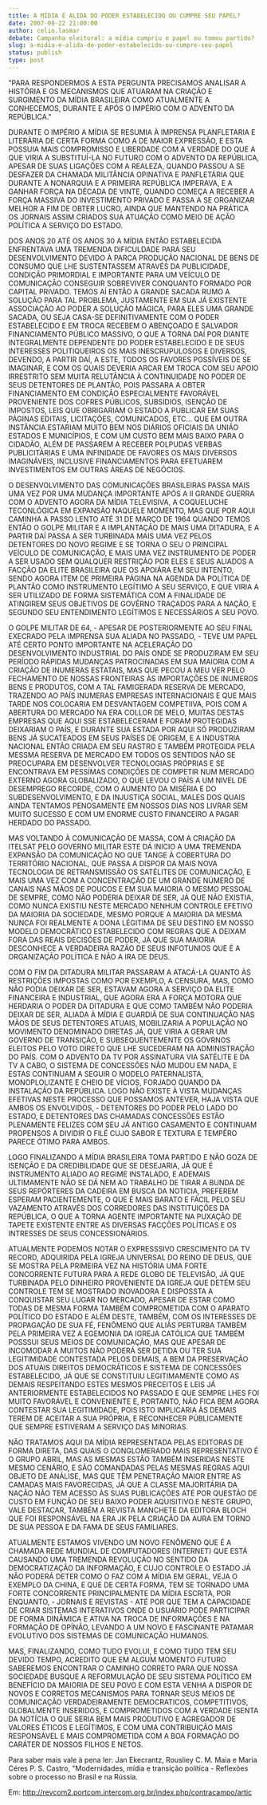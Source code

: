 ```yaml
---
title: A MÍDIA É ALIDA DO PODER ESTABELECIDO OU CUMPRE SEU PAPEL?
date: 2007-08-22 21:00:00
author: celio.lasmar
debate: Campanha eleitoral: a mídia cumpriu o papel ou tomou partido?
slug: a-midia-e-alida-do-poder-estabelecido-ou-cumpre-seu-papel
status: publish 
type: post
---
```


"PARA RESPONDERMOS A ESTA PERGUNTA PRECISAMOS ANALISAR A HISTÓRIA E OS MECANISMOS QUE ATUARAM NA CRIAÇÃO E SURGIMENTO DA MÍDIA BRASILEIRA COMO ATUALMENTE A CONHECEMOS, DURANTE E APÓS O IMPÉRIO COM O ADVENTO DA REPÚBLICA."  

DURANTE O IMPÉRIO A MÍDIA SE RESUMIA À IMPRENSA PLANFLETARIA E LITERÁRIA DE CERTA FORMA COMO A DE MAIOR EXPRESSÃO, E ESTA POSSUIA MAIS COMPROMISSO E LIBERDADE COM A VERDADE DO QUE A QUE VIRIA A SUBSTITUÍ-LA NO FUTURO COM O ADVENTO DA REPÚBLICA, APESAR DE SUAS LIGAÇÕES COM A REALEZA, QUANDO PASSOU A SE DESFAZER DA CHAMADA MILITÂNCIA OPINATIVA E PANFLETÁRIA QUE DURANTE A NONARQUIA E A PRIMEIRA REPÚBLICA IMPERAVA, E A GANHAR FORÇA NA DÉCADA DE VINTE, QUANDO COMEÇA A RECEBER A FORÇA MASSIVA DO INVESTIMENTO PRIVADO E PASSA A SE ORGANIZAR MELHOR A FIM DE OBTER LUCRO, AINDA QUE MANTENDO NA PRÁTICA OS JORNAIS ASSIM CRIADOS SUA ATUAÇÃO COMO MEIO DE AÇÃO POLÍTICA A SERVIÇO DO ESTADO.  

DOS ANOS 20 ATÉ OS ANOS 30 A MÍDIA ENTÃO ESTABELECIDA ENFRENTAVA UMA TREMENDA DIFICULDADE PARA SEU DESENVOLVIMENTO DEVIDO À PARCA PRODUÇÃO NACIONAL DE BENS DE CONSUMO QUE LHE SUSTENTASSEM ATRAVÉS DA PUBLICIDADE, CONDIÇÃO PRIMORDIAL E IMPORTANTE PARA UM VEÍCULO DE COMUNICAÇÃO CONSEGUIR SOBREVIVER CONQUANTO FORMADO POR CAPITAL PRIVADO. TEMOS AÍ ENTÃO A GRANDE SACADA RUMO A SOLUÇÃO PARA TAL PROBLEMA, JUSTAMENTE EM SUA JÁ EXISTENTE ASSOCIAÇÃO AO PODER A SOLUÇÃO MÁGICA, PARA ELES UMA GRANDE SACADA, OU SEJA CASA-SE DEFINITIVAMENTE COM O PODER ESTABELECIDO E EM TROCA RECEBEM O ABENÇOADO E SALVADOR FINANCIAMENTO PÚBLICO MASSIVO, O QUE A TORNA DAÍ POR DIANTE INTEGRALMENTE DEPENDENTE DO PODER ESTABELECIDO E DE SEUS INTERESSES POLITIQUEIROS OS MAIS INESCRUPULOSOS E DIVERSOS, DEVENDO, A PARTIR DAÍ, A ESTE, TODOS OS FAVORES POSSÍVEIS DE SE IMAGINAR, E COM OS QUAIS DEVERIA ARCAR EM TROCA COM SEU APOIO IRRESTRITO SEM MUITA RELUTÂNCIA À CONTINUIDADE NO PODER DE SEUS DETENTORES DE PLANTÃO, POIS PASSARA A OBTER FINANCIAMENTO EM CONDIÇÃO ESPECIALMENTE FAVORÁVEL PROVENIENTE DOS COFRES PÚBLICOS, SUBSIDIOS, ISENÇÃO DE IMPOSTOS, LEIS QUE OBRIGARIAM O ESTADO A PUBLICAR EM SUAS PÁGINAS EDITAIS, LICITAÇÕES, COMUNICADOS, ETC... QUE EM OUTRA INSTÂNCIA ESTARIAM MUITO BEM NOS DIÁRIOS OFICIAIS DA UNIÃO ESTADOS E MUNICÍPIOS, E COM UM CUSTO BEM MAIS BAIXO PARA O CIDADÃO, ALÉM DE PASSAREM A RECEBER POLPUDAS VERBAS PUBLICITÁRIAS E UMA INFINIDADE DE FAVORES OS MAIS DIVERSOS IMAGINÁVEIS, INCLUSIVE FINANCIAMENTOS PARA EFETUAREM INVESTIMENTOS EM OUTRAS ÁREAS DE NEGÓCIOS.  

O DESENVOLVIMENTO DAS COMUNICAÇÕES BRASILEIRAS PASSA MAIS UMA VEZ POR UMA MUDANÇA IMPORTANTE APÓS A II GRANDE GUERRA COM O ADVENTO AGORA DA MÍDIA TELEVISIVA, A COQUELUCHE TECONLÓGICA EM EXPANSÃO NAQUELE MOMENTO, MAS QUE POR AQUI CAMINHA A PASSO LENTO ATÉ 31 DE MARÇO DE 1964 QUANDO TEMOS ENTÃO O GOLPE MILITAR E A IMPLANTAÇÃO DE MAIS UMA DITADURA, E A PARTIR DAÍ PASSA A SER TURBINADA MAIS UMA VEZ PELOS DETENTORES DO NOVO REGIME E SE TORNA O SEU O PRINCIPAL VEÍCULO DE COMUNICAÇÃO, E MAIS UMA VEZ INSTRUMENTO DE PODER A SER USADO SEM QUALQUER RESTRIÇÃO POR ELES E SEUS ALIADOS A FACÇÃO DA ELITE BRASILEIRA QUE OS APOIÁRA EM SEU INTENTO, SENDO AGORA ITEM DE PRIMEIRA PÁGINA NA AGENDA DA POLÍTICA DE PLANTÃO COMO INSTRUMENTO LEGÍTIMO A SEU SERVIÇO, E QUE VIRIA A SER UTILIZADO DE FORMA SISTEMÁTICA COM A FINALIDADE DE ATINGIREM SEUS OBJETIVOS DE GOVÊRNO TRAÇADOS PARA A NAÇÃO, E SEGUNDO SEU ENTENDIMENTO LEGÍTIMOS E NECESSÁRIOS A SEU POVO.  

O GOLPE MILITAR DE 64, - APESAR DE POSTERIORMENTE AO SEU FINAL EXECRADO PELA IMPRENSA SUA ALIADA NO PASSADO, - TEVE UM PAPEL ATÉ CERTO PONTO IMPORTANTE NA ACELERAÇÃO DO DESENVOLVIMENTO INDUSTRIAL DO PAÍS ONDE SE PRODUZIRAM EM SEU PERÍODO RÁPIDAS MUDANÇAS PATROCINADAS EM SUA MAIORIA COM A CRIAÇÃO DE INUMERAS ESTATAIS, MAS QUE PECOU A MEU VER PELO FECHAMENTO DE NOSSAS FRONTEIRAS ÀS IMPORTAÇÕES DE INUMEROS BENS E PRODUTOS, COM A TAL FAMIGERADA RESERVA DE MERCADO, TRAZENDO AO PAÍS INUMERAS EMPRESAS INTERNACIONAIS E QUE MAIS TARDE NOS COLOCARIA EM DESVANTAGEM COMPETIIVA, POIS COM A ABERTURA DO MERCADO NA ERA COLLOR DE MELO, MUITAS DESTAS EMPRESAS QUE AQUI SSE ESTABELECERAM E FORAM PROTEGIDAS DEIXARIAM O PAÍS, E DURANTE SUA ESTADA POR AQUI SÓ PRODUZIRAM BENS JÁ SUCATEADOS EM SEUS PAÍSES DE ORIGEM, E A INDUSTRIA NACIONAL ENTÃO CRIADA EM SEU RASTRO E TAMBÉM PROTEGIDA PELA MESSMA RESERVA DE MERCADO EM TODOS OS SENTIDOS NÃO SE PREOCUPARA EM DESENVOLVER TECNOLOGIAS PRÓPRIAS E SE ENCONTRAVA EM PESSÍMAS CONDIÇÕES DE COMPETIR NUM MERCADO EXTERNO AGORA GLOBALIZADO, O QUE LEVOU O PAÍS A UM NIVEL DE DESEMPREGO RECORDE, COM O AUMENTO DA MISÉRIA E DO SUBDESENVOLVIMENTO, E DA INJUSTIÇA SOCIAL, MALES DOS QUAIS AINDA TENTAMOS PENOSAMENTE EM NOSSOS DIAS NOS LIVRAR SEM MUITO SUCESSO E COM UM ENORME CUSTO FINANCEIRO A PAGAR HERDADO DO PASSADO.  

MAS VOLTANDO À COMUNICAÇÃO DE MASSA, COM A CRIAÇÃO DA ITELSAT PELO GOVERNO MILITAR ESTE DÁ INICIO A UMA TREMENDA EXPANSÃO DA COMUNICAÇÃO NO QUE TANGE À COBERTURA DO TERRITÓRIO NACIONAL, QUE PASSA A DISPOR DA MAIS NOVA TECNOLOGIA DE RETRANSMISSÃO OS SATÉLITES DE COMUNICAÇÃO, E MAIS UMA VEZ COM A CONCENTRAÇÃO DE UM GRANDE NÚMERO DE CANAIS NAS MÃOS DE POUCOS E EM SUA MAIORIA O MESMO PESSOAL DE SEMPRE, COMO NÃO PODERIA DEIXAR DE SER, JÁ QUE NÃO EXISTIA, COMO NUNCA EXISTIU NESTE MERCADO NENHUM CONTROLE EFETIVO DA MAIORIA DA SOCIEDADE, MESMO PORQUE A MAIORIA DA MESMA NUNCA FOI REALMENTE A DONA LÉGITIMA DE SEU DESTINO EM NOSSO MODELO DEMOCRÁTICO ESTABELECIDO COM REGRAS QUE A DEIXAM FORA DAS REAIS DECISÕES DE PODER, JÁ QUE SUA MAIORIA DESCONHECE A VERDADEIRA RAZÃO DE SEUS INFOTUNIOS QUE É A ORGANIZAÇÃO POLÍTICA E NÃO A IRA DE DEUS.  

COM O FIM DA DITADURA MILITAR PASSARAM A ATACÁ-LA QUANTO ÀS RESTRIÇÕES IMPOSTAS COMO POR EXEMPLO, A CENSURA, MAS, COMO NÃO PODIA DEIXAR DE SER, ESTAVAM AGORA A SERVIÇO DA ELITE FINANCEIRA E INDUSTRIAL, QUE AGORA ERA A FORÇA MOTORA QUE HERDARIA O PODER DA DITADURA E QUE COMO TAMBÉM NÃO PODERIA DEIXAR DE SER, ALIADA À MÍDIA E GUARDIÃ DE SUA CONTINUAÇÃO NAS MÃOS DE SEUS DETENTORES ATUAIS, MOBILIZARIA A POPULAÇÃO NO MOVIMENTO DENOMINADO DIRETAS JÁ, QUE VIRIA A GERAR UM GOVERNO DE TRANSIÇÃO, E SUBSEQUENTEMENTE OS GOVRNOS ELEITOS PELO VOTO DIRETO QUE LHE SUCEDERAM NA ADMINISTRAÇÃO DO PAÍS. COM O ADVENTO DA TV POR ASSINATURA VIA SATÉLITE E DA TV A CABO, O SISTEMA DE CONCESSÕES NÃO MUDOU EM NADA, E ESTAS CONTINUAM A SEGUIR O MODELO PATERNALISTA, MONOPLOLIZANTE E CHEIO DE VÍCIOS, FORJADO QUANDO DA INSTALAÇÃO DA REPÚBLICA. LOGO NÃO EXISTE À VISTA MUDANÇAS EFETIVAS NESTE PROCESSO QUE POSSAMOS ANTEVER, HAJA VISTA QUE AMBOS OS ENVOLVIDOS, - DETENTORES DO PODER PELO LADO DO ESTADO, E DETENTORES DAS CHAMADAS CONCESSÕES ESTÃO PLENAMENTE FELIZES COM SEU JÁ ANTIGO CASAMENTO E CONTINUAM PROPENSOS A DIVIDIR O FILÉ CUJO SABOR E TEXTURA E TEMPÊRO PARECE ÓTIMO PARA AMBOS.  

LOGO FINALIZANDO A MÍDIA BRASILEIRA TOMA PARTIDO E NÃO GOZA DE ISENÇÃO E DA CREDIBILIDADE QUE SE DESEJARIA, JÁ QUE É INSTRUMENTO ALIADO AO REGIME INSTALADO, E ADEMAIS ULTIMAMENTE NÃO SE DÁ NEM AO TRABALHO DE TIRAR A BUNDA DE SEUS REPÓRTERES DA CADEIRA EM BUSCA DA NOTICIA, PREFEREM ESPERAM PACIENTEMENTE, O QUE É MAIS BARATO E FÁCIL PELO SEU VAZAMENTO ATRAVÉS DOS CORREDORES DAS INSTITUIÇÕES DA REPÚBLICA, O QUE A TORNA AGENTE IMPORTANTE NA PUXAÇÃO DE TAPETE EXISTENTE ENTRE AS DIVERSAS FACÇÕES POLÍTICAS E OS INTRESSES DE SEUS CONCESSIONÁRIOS.  

ATUALMENTE PODEMOS NOTAR O EXPRESSSIVO CRESCIMENTO DA TV RECORD, ADQUIRIDA PELA IGREJA UNIVERSAL DO REINO DE DEUS, QUE SE MOSTRA PELA PRIMEIRA VEZ NA HISTÓRIA UMA FORTE CONCORRENTE FUTURA PARA A REDE GLOBO DE TELEVISÃO, JÁ QUE TURBINADA PELO DINHEIRO PROVENIENTE DA IGREJA QUE DETÉM SEU CONTROLE TEM SE MOSTRADO INOVADORA E DISPOSSTA A CONQUISTAR SEU LUGAR NO MERCADO, APESAR DE ESTAR COMO TODAS DE MESMA FORMA TAMBÉM COMPROMETIDA COM O APARATO POLÍTICO DO ESTADO E ALÉM DESTE, TAMBÉM, COM OS INTERESSES DE PROPAGAÇÃO DE SUA FÉ, FENÔMENO QUE ALIÀS PERTURBA TAMBÉM PELA PRIMEIRA VEZ A EGEMONIA DA IGREJA CATÓLICA QUE TAMBÉM POSSSUI SEUS MEIOS DE COMUNICAÇÃO, MAS QUE APESAR DE INCOMODAR A MUITOS NÃO PODERÁ SER DETIDA OU TER SUA LEGITIMIDADE CONTESTADA PELOS DEMAIS, A BEM DA PRESERVAÇÃO DOS ATUAIS DIREITOS DEMOCRÁTICOS E SISTEMA DE CONCESSÕES ESTABELECIDO, JÁ QUE SE CONSTITUIU LEGITIMAMENTE COMO AS DEMAIS RESPEITANDO ESTES MESMOS PRECEITOS E LEIS JÁ ANTERIORMENTE ESTABELECIDOS NO PASSADO E QUE SEMPRE LHES FOI MUITO FAVORÁVEL E CONVENIENTE E, PORTANTO, NÃO FICA BEM AGORA CONTESTAR SUA LEGITIMIDADE, POIS ISTO IMPLICARIA ÀS DEMAIS TEREM DE ACEITAR A SUA PRÓPRIA, E RECONHECER PÚBLICAMENTE QUE SEMPRE ESTIVERAM A SERVIÇO DAS MINORIAS.  

NÃO TRATAMOS AQUI DA MÍDIA REPRESENTADA PELAS EDITORAS DE FORMA DIRETA, DAS QUAIS O CONGLOMERADO MAIS REPRESENTATIVO É O GRUPO ABRIL, MAS AS MESMAS ESTÃO TAMBÉM INSERIDAS NESTE MESMO CENÁRIO, E SÃO COMANDADAS PELAS MESMAS REGRAS AQUI OBJETO DE ANÁLISE, MAS QUE TÊM PENETRAÇÃO MAIOR ENTRE AS CAMADAS MAIS FAVORECIDAS, JÁ QUE A CLASSE MAJORITÁRIA DA NAÇÃO NÃO TEM ACESSO ÀS SUAS PUBLICAÇÕES ATÉ POR QUESTÃO DE CUSTO EM FUNÇÃO DE SEU BAIXO PODER AQUISITIVO.E NESTE GRUPO, VALE DESTACAR, TAMBÉM A REVISTA MANCHETE DA EDITORA BLOCH QUE FOI RESPONSÁVEL NA ERA JK PELA CRIAÇÃO DA AURA EM TORNO DE SUA PESSOA E DA FAMA DE SEUS FAMILIARES.  

ATUALMENTE ESTAMOS VIVENDO UM NOVO FENÔMENO QUE É A CHAMADA REDE MUNDIAL DE COMPUTADORES (INTERNET) QUE ESTÁ CAUSANDO UMA TREMENDA REVOLUÇÃO NO SENTIDO DA DEMOCRATIZAÇÃO DA INFORMAÇÃO, E CUJO CONTROLE O ESTADO JÁ NÃO PODERÁ DETER COMO O FAZ COM A MÍDIA EM GERAL, VEJA O EXEMPLO DA CHINA, E QUE DE CERTA FORMA, TEM SE TORNADO UMA FORTE CONCORRENTE PRINCIPALMENTE DA MÍDIA ESCRITA, POR ENQUANTO, - JORNAIS E REVISTAS - ATÉ POR QUE TEM A CAPACIDADE DE CRIAR SISTEMAS INTERATIVOS ONDE O USUÁRIO PODE PARTICIPAR DE FORMA DINÂMICA E ATIVA NA TROCA DE INFORMAÇÕES E NA FORMAÇÃO DE OPÍNÃO, LEVANDO A UM NOVO E FASCINANTE PATAMAR EVOLUTIVO DOS SISTEMAS DE COMUNICAÇÃO HUMANOS.   

MAS, FINALIZANDO, COMO TUDO EVOLUI, E COMO TUDO TEM SEU DEVIDO TEMPO, ACREDITO QUE EM ALGUM MOMENTO FUTURO SABEREMOS ENCONTRAR O CAMINHO CORRETO PARA QUE NOSSA SOCIEDADE BUSQUE A REFORMULAÇÃO DE SEU SISTEMA POLÍTICO EM BENEFÍCIO DA MAIORIA DE SEU POVO E COM ESTA VENHA A DISPOR DE NOVOS E CORRETOS MECANISMOS PARA TORNAR SEUS MEIOS DE COMUNICAÇÃO VERDADEIRAMENTE DEMOCRATICOS, COMPETITIVOS, GLOBALMENTE INSERIDOS, E COMPROMETIDOS COM A VERDADE ISENTA DA NOTÍCIA O QUE SERIA BEM MAIS PRODUTIVO E AGREGADOR DE VALORES ÉTICOS E LEGÍTIMOS, E COM UMA CONTRIBUIÇÃO MAIS RESPONSÁVEL E MAIS COMPROMETIDA COM A BOA FORMAÇÃO DO CARÁTER DE NOSSOS FILHOS E NETOS.  

Para saber mais vale à pena ler: Jan Ekecrantz, Rousliey C. M. Maia e Maria Céres P. S. Castro, "Modernidades, mídia e transição política - Reflexões sobre o processo no Brasil e na Rússia.   

Em: http://revcom2.portcom.intercom.org.br/index.php/contracampo/artic
